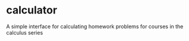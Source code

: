# calculator
A simple interface for calculating homework problems for courses in the calculus series
